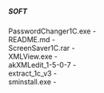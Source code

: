 <h5><b>SOFT</b></h5>

PasswordChanger1C.exe - 
<br>
README.md             -
<br>
ScreenSaver1C.rar     -
<br>
XMLView.exe           -
<br>
akXMLedit_1-5-0-7     - 
<br>
extract_1c_v3         -
<br>
sminstall.exe         -

